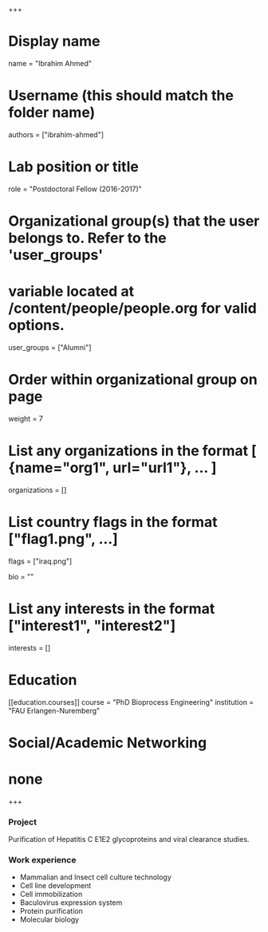 +++
# Display name
name = "Ibrahim Ahmed"

# Username (this should match the folder name)
authors = ["ibrahim-ahmed"]

# Lab position or title
role = "Postdoctoral Fellow (2016-2017)"

# Organizational group(s) that the user belongs to. Refer to the 'user_groups'
# variable located at /content/people/people.org for valid options.
user_groups = ["Alumni"]

# Order within organizational group on page
weight = 7

# List any organizations in the format [ {name="org1", url="url1"}, ... ]
organizations = []

# List country flags in the format ["flag1.png", ...]
flags = ["iraq.png"]

bio = ""

# List any interests in the format ["interest1", "interest2"]
interests = []

# Education
[[education.courses]]
  course = "PhD Bioprocess Engineering"
  institution = "FAU Erlangen-Nuremberg"

# Social/Academic Networking
# none
+++

### Project
Purification of Hepatitis C E1E2 glycoproteins and viral clearance studies.

### Work experience
- Mammalian and Insect cell culture technology
- Cell line development
- Cell immobilization
- Baculovirus expression system
- Protein purification
- Molecular biology
